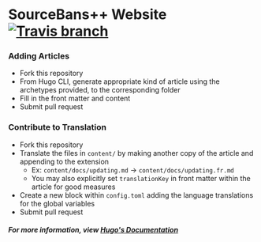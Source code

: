 # SourceBans++ Website [![Travis branch](https://img.shields.io/travis/sbpp/sbpp.github.io/src.svg?style=flat-square)](https://travis-ci.org/sbpp/sbpp.github.io)

### Adding Articles

- Fork this repository
- From Hugo CLI, generate appropriate kind of article using the archetypes provided, to the corresponding folder
- Fill in the front matter and content
- Submit pull request

### Contribute to Translation

- Fork this repository
- Translate the files in `content/` by making another copy of the article and appending to the extension
  - Ex: `content/docs/updating.md` -> `content/docs/updating.fr.md`
  - You may also explicitly set `translationKey` in front matter within the article for good measures
- Create a new block within `config.toml` adding the language translations for the global variables
- Submit pull request

##### For more information, view [Hugo's Documentation](https://gohugo.io/documentation/)
